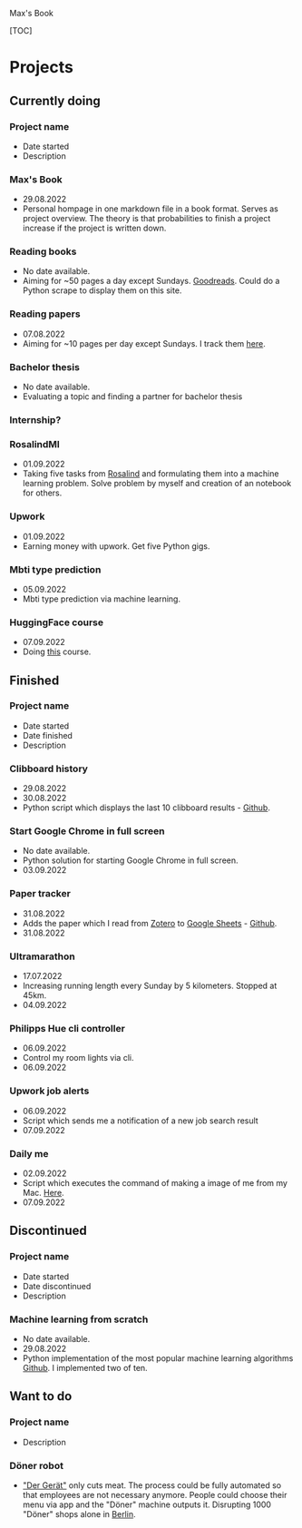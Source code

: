 Max's Book

[TOC]

# Projects
## Currently doing
### Project name 
- Date started
- Description

### Max's Book
- 29.08.2022
- Personal hompage in one markdown file in a book format. Serves as project overview. The theory is that probabilities to finish a project increase if the project is written down.

### Reading books
- No date available.
- Aiming for ~50 pages a day except Sundays. [Goodreads](https://www.goodreads.com/review/list/118878574?ref=nav_mybooks). Could do a Python scrape to display them on this site.

### Reading papers
- 07.08.2022
- Aiming for ~10 pages per day except Sundays. I track them [here](https://docs.google.com/spreadsheets/d/1noxRUYLUErYRgLNqh8eCceh41bSaRSQXW-Pz3WBKUL8/edit?usp=sharing]).

### Bachelor thesis
- No date available.
- Evaluating a topic and finding a partner for bachelor thesis 

### Internship?

### RosalindMl
- 01.09.2022
- Taking five tasks from [Rosalind](https://rosalind.info/about/) and formulating them into a machine learning problem. Solve problem by myself and creation of an notebook for others.

### Upwork
- 01.09.2022
- Earning money with upwork. Get five Python gigs.

### Mbti type prediction
- 05.09.2022
- Mbti type prediction via machine learning. 

### HuggingFace course 
- 07.09.2022 
- Doing [this](https://huggingface.co/course/chapter1/1) course.

## Finished

### Project name 
- Date started
- Date finished
- Description

### Clibboard history
- 29.08.2022
- 30.08.2022
- Python script which displays the last 10 clibboard results - [Github](https://github.com/yachty66/PythonWorkflowScripts/tree/main/ClipboardHistory).

### Start Google Chrome in full screen
- No date available.
- Python solution for starting Google Chrome in full screen.
- 03.09.2022

### Paper tracker
- 31.08.2022
- Adds the paper which I read from [Zotero](https://www.zotero.org/) to [Google Sheets](https://docs.google.com/spreadsheets/d/1noxRUYLUErYRgLNqh8eCceh41bSaRSQXW-Pz3WBKUL8/edit#gid=0) - [Github](https://github.com/yachty66/MaxBook/blob/main/getPapers.py).
- 31.08.2022

### Ultramarathon
- 17.07.2022
- Increasing running length every Sunday by 5 kilometers. Stopped at 45km.
- 04.09.2022

### Philipps Hue cli controller
- 06.09.2022 
- Control my room lights via cli.
- 06.09.2022

### Upwork job alerts
- 06.09.2022
- Script which sends me a notification of a new job search result 
- 07.09.2022

### Daily me
- 02.09.2022
- Script which executes the command of making a image of me from my Mac. [Here](DailyMe/dailyMe.html).
- 07.09.2022

## Discontinued

### Project name 
- Date started
- Date discontinued
- Description

### Machine learning from scratch
- No date available.
- 29.08.2022
- Python implementation of the most popular machine learning algorithms [Github](https://github.com/yachty66/MachineLearningFromScratch/blob/main/notes.md#1-writing-down-all-the-algorithms-i-wanna-implement). I implemented two of ten.


## Want to do

### Project name 
- Description

### Döner robot
- ["Der Gerät"](https://de.wikipedia.org/wiki/Der_Ger%C3%A4t) only cuts meat. The process could be fully automated so that employees are not necessary anymore. People could choose their menu via app and the "Döner" machine outputs it. Disrupting 1000 "Döner" shops alone in [Berlin](https://www.berlin.de/tourismus/insidertipps/2036421-2339440-doener-kebab-ist-eine-berliner-erfindung.html#:~:text=Berlin%20gilt%20als%20%C2%ABHauptstadt%20des,%C2%ABdie%20Hauptstadt%20des%20D%C3%B6ners%C2%BB.).

